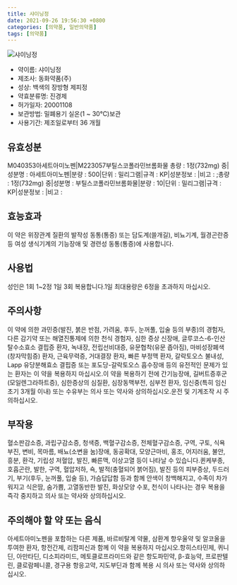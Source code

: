 ```yaml
---
title: 샤이닝정
date: 2021-09-26 19:56:30 +0800
categories: [의약품, 일반의약품]
tags: [의약품]
---
```

![샤이닝정](https://nedrug.mfds.go.kr/pbp/cmn/itemImageDownload/154653000721000037)

- 약이름: 샤이닝정
- 제조사: 동화약품(주)
- 성상: 백색의 장방형 제피정 
- 약효분류명: 진경제
- 허가일자: 20001108
- 보관방법: 밀폐용기 실온(1 ~ 30℃)보관
- 사용기간: 제조일로부터 36 개월
## 유효성분
M040353아세트아미노펜|M223057부틸스코폴라민브롬화물
총량 : 1정(732mg) 중|성분명 : 아세트아미노펜|분량 : 500|단위 : 밀리그램|규격 : KP|성분정보 : |비고 : ;총량 : 1정(732mg) 중|성분명 : 부틸스코폴라민브롬화물|분량 : 10|단위 : 밀리그램|규격 : KP|성분정보 : |비고 :
## 효능효과
이 약은 위장관계 질환의 발작성 동통(통증) 또는 담도계(쓸개길), 비뇨기계, 월경곤란증 등 여성 생식기계의 기능장애 및 경련성 동통(통증)에 사용합니다.
## 사용법
성인은 1회 1~2정 1일 3회 복용합니다.1일 최대용량은 6정을 초과하지 마십시오.
## 주의사항
이 약에 의한 과민증(발진, 붉은 반점, 가려움, 후두, 눈꺼풀, 입술 등의 부종)의 경험자, 다른 감기약 또는 해열진통제에 의한 천식 경험자, 심한 증상 신장애, 글루코스-6-인산탈수소효소 결핍증 환자, 녹내장, 전립선비대증, 유문협착(유문 좁아짐), 마비성장폐색(창자막힘증) 환자, 근육무력증, 거대결장 환자, 빠른 부정맥 환자, 갈락토오스 불내성, Lapp 유당분해효소 결핍증 또는 포도당-갈락토오스 흡수장애 등의 유전적인 문제가 있는 환자는 이 약을 복용하지 마십시오.이 약을 복용하기 전에 간기능장애, 길버트증후군(모일렌그라하트증), 심한증상의 심질환, 심장동맥부전, 심부전 환자, 임신중(특히 임신초기 3개월 이내) 또는 수유부는 의사 또는 약사와 상의하십시오.운전 및 기계조작 시 주의하십시오.
## 부작용
혈소판감소증, 과립구감소증, 청색증, 백혈구감소증, 전체혈구감소증, 구역, 구토, 식욕부진, 변비, 목마름, 배뇨(소변을 눔)장애, 동공확대, 모양근마비, 홍조, 어지러움, 불안, 흥분, 환각, 기립성 저혈압, 발진, 빠른맥, 이상고열 등이 나타날 수 있습니다.퀸케부종, 호흡곤란, 발한, 구역, 혈압저하, 쇽, 발적(충혈되어 붉어짐), 발진 등의 피부증상, 두드러기, 부기(후두, 눈꺼풀, 입술 등), 가슴답답함 등과 함께 안색이 창백해지고, 수족이 차가워지고 식은땀, 숨가쁨, 고열동반한 발진, 화상모양 수포, 천식이 나타나는 경우 복용을 즉각 중지하고 의사 또는 약사와 상의하십시오.
## 주의해야 할 약 또는 음식
아세트아미노펜을 포함하는 다른 제품, 바르비탈계 약물, 삼환계 항우울약 및 알코올을 투여한 환자, 항전간제, 리팜피신과 함께 이 약을 복용하지 마십시오.항히스타민제, 퀴니딘, 아만타딘, 디소피라미드, 메토클로프라미드와 같은 항도파민약, β-효능약, 프로판텔린, 클로람페니콜, 경구용 항응고약, 지도부딘과 함께 복용 시 의사 또는 약사와 상의하십시오.

